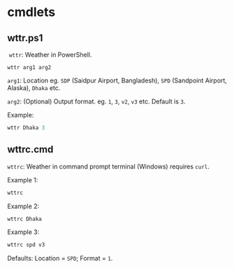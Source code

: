 # cmdlets

## wttr.ps1
 `wttr`: Weather in PowerShell.
 
```wttr arg1 arg2```

`arg1`: Location eg. `SDP` (Saidpur Airport, Bangladesh), `SPD` (Sandpoint Airport, Alaska), `Dhaka` etc.

`arg2`: (Optional) Output format. eg. `1`, `3`, `v2`, `v3` etc. Default is `3`.

Example:
``` powershell
wttr Dhaka 3
```
## wttrc.cmd
`wttrc`: Weather in command prompt terminal (Windows) requires `curl`.

Example 1:
```cmd
wttrc
```
Example 2:
```cmd
wttrc Dhaka
```
Example 3:
```cmd
wttrc spd v3
```
Defaults: Location = `SPD`; Format = `1`.
